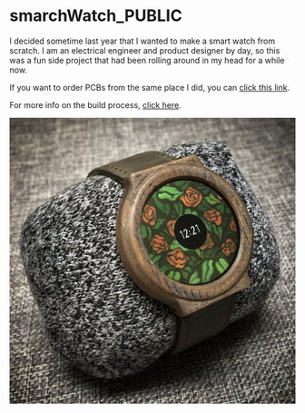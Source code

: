 # smarchWatch_PUBLIC

I decided sometime last year that I wanted to make a smart watch from scratch. I am an electrical engineer and product designer by day, so this was a fun side project that had been rolling around in my head for a while now.

If you want to order PCBs from the same place I did, you can [click this link](https://www.pcbway.com/project/shareproject/smarchWatch.html).

For more info on the build process, [click here](https://imgur.com/a/FSBwD3g).

![smarchWatch](glamourShot.jpg)
